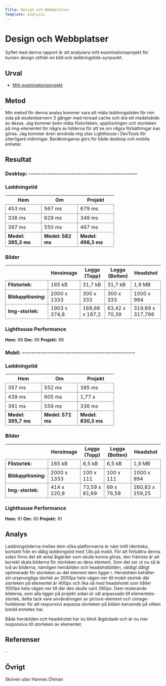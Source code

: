 ```yaml
---
Title: Design och Webbplatser
Template: analysis
---
```


Design och Webbplatser
=======================
<!-- Skriv en eller två rader om vad uppgiften handlar om. -->
Syftet med denna rapport är att analysera mitt examinationsprojekt för kursen design utifrån en bild och laddningstids-synpunkt.

Urval
-----------------------
<!-- Berätta vilka webbplatser du valt att undersöka och varför eller hur du gick tillväga när du gjorde ditt urval. -->
- [<i class="fas fa-external-link-alt"></i> Mitt examinationsprojekt](http://www.student.bth.se/~haoh20/dbwebb-kurser/design/me/kmom10/)

Metod
-----------------------
<!-- Berätta kort om din "metod", hur du gör för att utföra undersökningen. Berätta om du använder något speciellt verktyg. -->
Min metod för denna analys kommer vara att mäta laddningstiden för min sida på studentservern 3 gånger med rensad cache och dra ett medelvärde av dessa. Jag kommer även mäta filstorleken, upplösningen och storleken på img-elementet för några av bilderna för att se om några förbättringar kan göras. Jag kommer även använda mig utav Lighthouse i DevTools för ytterligare mätningar. Beräkningarna görs för både desktop och mobila enheter.

Resultat
-----------------------
<!-- Dokumentera dina resultat från din studie. Berätta vad du kom fram till, vilka resultat du hittade och observerade. -->
### Desktop: ----------------------------------------------

### Laddningstid
<table style="border-spacing: 4px; border-collapse: collapse" class="load-table">
    <tr>
        <th>Hem</th><th>Om</th><th>Projekt</th>
    </tr>
    <tr>
        <td style="height: 30px; width: 100px; border: 1px solid grey;">453 ms</td>
        <td style="height: 30px; width: 100px; border: 1px solid grey;">567 ms</td>
        <td style="height: 30px; width: 100px; border: 1px solid grey;">679 ms</td>
    </tr>
    <tr>
        <td style="height: 30px; width: 100px; border: 1px solid grey;">336 ms</td>
        <td style="height: 30px; width: 100px; border: 1px solid grey;">629 ms</td>
        <td style="height: 30px; width: 100px; border: 1px solid grey;">349 ms</td>
    </tr>
    <tr>
        <td style="height: 30px; width: 100px; border: 1px solid grey;">397 ms</td>
        <td style="height: 30px; width: 100px; border: 1px solid grey;">550 ms</td>
        <td style="height: 30px; width: 100px; border: 1px solid grey;">467 ms</td>
    </tr>
    <tr>
        <td style="height: 30px; width: 100px; border: 1px solid grey;"><b>Medel: 395,3 ms</b></td>
        <td style="height: 30px; width: 100px; border: 1px solid grey;"><b>Medel: 582 ms</b></td>
        <td style="height: 30px; width: 100px; border: 1px solid grey;"><b>Medel: 498,3 ms</b></td>
    </tr>
</table>

### Bilder
<table style="border-spacing: 4px; border-collapse: collapse" class="load-table">
    <tr>
        <th></th><th>Heroimage</th><th>Logga (Topp)</th><th>Logga (Botten)</th><th>Headshot</th>
    </tr>
    <tr>
        <td style="height: 30px; width: 100px; border: 1px solid grey;"><b>Filstorlek:</b></td>
        <td style="height: 30px; width: 100px; border: 1px solid grey;">165 kB</td>
        <td style="height: 30px; width: 100px; border: 1px solid grey;">31,7 kB</td>
        <td style="height: 30px; width: 100px; border: 1px solid grey;">31,7 kB</td>
        <td style="height: 30px; width: 100px; border: 1px solid grey;">1,9 MB</td>
    </tr>
    <tr>
        <td style="height: 30px; width: 100px; border: 1px solid grey;"><b>Bildupplösning:</b></td>
        <td style="height: 30px; width: 100px; border: 1px solid grey;">2000 x 1333</td>
        <td style="height: 30px; width: 100px; border: 1px solid grey;">300 x 333</td>
        <td style="height: 30px; width: 100px; border: 1px solid grey;">300 x 333</td>
        <td style="height: 30px; width: 100px; border: 1px solid grey;">1000 x 994</td>
    </tr>
    <tr>
        <td style="height: 30px; width: 100px; border: 1px solid grey;"><b>Img-storlek:</b></td>
        <td style="height: 30px; width: 100px; border: 1px solid grey;">1903 x 374,8</td>
        <td style="height: 30px; width: 100px; border: 1px solid grey;">168,66 x 187,2</td>
        <td style="height: 30px; width: 100px; border: 1px solid grey;">63,42 x 70,39</td>
        <td style="height: 30px; width: 100px; border: 1px solid grey;">319,69 x 317,766</td>
    </tr>
</table>

### Lighthouse Performance
<p>
    <b>Hem:</b> 98
    <b>Om:</b> 99
    <b>Projekt:</b> 99
</p>

### Mobil: ------------------------------------------------

### Laddningstid
<table style="border-spacing: 4px; border-collapse: collapse" class="load-table">
    <tr>
        <th>Hem</th><th>Om</th><th>Projekt</th>
    </tr>
    <tr>
        <td style="height: 30px; width: 100px; border: 1px solid grey;">357 ms</td>
        <td style="height: 30px; width: 100px; border: 1px solid grey;">552 ms</td>
        <td style="height: 30px; width: 100px; border: 1px solid grey;">385 ms</td>
    </tr>
    <tr>
        <td style="height: 30px; width: 100px; border: 1px solid grey;">439 ms</td>
        <td style="height: 30px; width: 100px; border: 1px solid grey;">605 ms</td>
        <td style="height: 30px; width: 100px; border: 1px solid grey;">1,77 s</td>
    </tr>
    <tr>
        <td style="height: 30px; width: 100px; border: 1px solid grey;">391 ms</td>
        <td style="height: 30px; width: 100px; border: 1px solid grey;">559 ms</td>
        <td style="height: 30px; width: 100px; border: 1px solid grey;">336 ms</td>
    </tr>
    <tr>
        <td style="height: 30px; width: 100px; border: 1px solid grey;"><b>Medel: 395,7 ms</b></td>
        <td style="height: 30px; width: 100px; border: 1px solid grey;"><b>Medel: 572 ms</b></td>
        <td style="height: 30px; width: 100px; border: 1px solid grey;"><b>Medel: 830,3 ms</b></td>
    </tr>
</table>

### Bilder
<table style="border-spacing: 4px; border-collapse: collapse" class="load-table">
    <tr>
        <th></th><th>Heroimage</th><th>Logga (Topp)</th><th>Logga (Botten)</th><th>Headshot</th>
    </tr>
    <tr>
        <td style="height: 30px; width: 100px; border: 1px solid grey;"><b>Filstorlek:</b></td>
        <td style="height: 30px; width: 100px; border: 1px solid grey;">165 kB</td>
        <td style="height: 30px; width: 100px; border: 1px solid grey;">6,5 kB</td>
        <td style="height: 30px; width: 100px; border: 1px solid grey;">6,5 kB</td>
        <td style="height: 30px; width: 100px; border: 1px solid grey;">1,9 MB</td>
    </tr>
    <tr>
        <td style="height: 30px; width: 100px; border: 1px solid grey;"><b>Bildupplösning:</b></td>
        <td style="height: 30px; width: 100px; border: 1px solid grey;">2000 x 1333</td>
        <td style="height: 30px; width: 100px; border: 1px solid grey;">100 x 111</td>
        <td style="height: 30px; width: 100px; border: 1px solid grey;">100 x 111</td>
        <td style="height: 30px; width: 100px; border: 1px solid grey;">1000 x 994</td>
    </tr>
    <tr>
        <td style="height: 30px; width: 100px; border: 1px solid grey;"><b>Img-storlek:</b></td>
        <td style="height: 30px; width: 100px; border: 1px solid grey;">414 x 220,8</td>
        <td style="height: 30px; width: 100px; border: 1px solid grey;">73,59 x 81,69</td>
        <td style="height: 30px; width: 100px; border: 1px solid grey;">69 x 76,58</td>
        <td style="height: 30px; width: 100px; border: 1px solid grey;">260,83 x 259,25</td>
    </tr>
</table>

### Lighthouse Performance
<p>
    <b>Hem:</b> 81
    <b>Om:</b> 80
    <b>Projekt:</b> 91
</p>

Analys
-----------------------
<!-- Diskutera och analysera de resultaten du fann. -->
Laddningstiderna mellan dem olika platformarna är näst intill identiska, bortsett från en dålig laddningstid med 1,8s på mobil. För att förbättra denna sidan finns det ett antal åtgärder som skulle kunna göras, den främsta är att korrekt skala bilderna för storleken av dess element. Som det ser ut nu så är två av bilderna, nämligen herobilden och headshotbilden, väldigt dåligt optimerade för storleken av det element dem ligger i. Herobilden behåller sin ursprungliga storlek av 2000px hela vägen ner till mobil-storlek där storleken på elementet är 400px och lika så med headshotet som håller 1000px hela vägen ner till där den skulle varit 260px. Dem resterande bilderna, som alla ligger på projekt-sidan är väl anpassade till elementets-storlek, detta tack vare användningen av picture-element och cimage-funktioner för att responsivt anpassa storleken på bilden beroende på vilken bredd enheten har.

Både herobilden och headshotet har nu blivit åtgärdade och är nu mer responsiva till storleken av elementet.

Referenser
-----------------------
<!-- Ange de eventuella referenser du använder dig av, om några. -->
<p>-</p>

Övrigt
-----------------------
<!-- Skriv ditt eget namn samt vilka gruppmedlemmar som deltog i att författa rapporten. -->
Skriven utav Hannes Öhman
